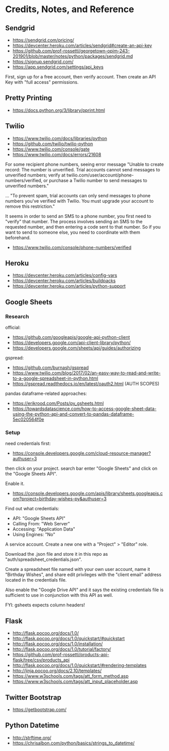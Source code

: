 # Credits, Notes, and Reference

## Sendgrid

  + https://sendgrid.com/pricing/
  + https://devcenter.heroku.com/articles/sendgrid#create-an-api-key
  + https://github.com/prof-rossetti/georgetown-opim-243-201901/blob/master/notes/python/packages/sendgrid.md
  + https://signup.sendgrid.com/
  + https://app.sendgrid.com/settings/api_keys

First, sign up for a free account, then verify account. Then create an API Key with "full access" permissions.

## Pretty Printing

  + https://docs.python.org/3/library/pprint.html

## Twilio

  + https://www.twilio.com/docs/libraries/python
  + https://github.com/twilio/twilio-python
  + https://www.twilio.com/console/gate
  + https://www.twilio.com/docs/errors/21608

For some recipient phone numbers, seeing error message "Unable to create record: The number  is unverified. Trial accounts cannot send messages to unverified numbers; verify  at twilio.com/user/account/phone-numbers/verified, or purchase a Twilio number to send messages to unverified numbers."

... "To prevent spam, trial accounts can only send messages to phone numbers you've verified with Twilio. You must upgrade your account to remove this restriction."

It seems in order to send an SMS to a phone number, you first need to "verify" that number. The process involves sending an SMS to the requested number, and then entering a code sent to that number. So if you want to send to someone else, you need to coordinate with them beforehand.

  + https://www.twilio.com/console/phone-numbers/verified

## Heroku

  + https://devcenter.heroku.com/articles/config-vars
  + https://devcenter.heroku.com/articles/buildpacks
  + https://devcenter.heroku.com/articles/python-support

## Google Sheets

### Research

official:

  + https://github.com/googleapis/google-api-python-client
  + https://developers.google.com/api-client-library/python/
  + https://developers.google.com/sheets/api/guides/authorizing

gspread:

  + https://github.com/burnash/gspread
  + https://www.twilio.com/blog/2017/02/an-easy-way-to-read-and-write-to-a-google-spreadsheet-in-python.html
  + https://gspread.readthedocs.io/en/latest/oauth2.html (AUTH SCOPES)

pandas dataframe-related approaches:

  + https://erikrood.com/Posts/py_gsheets.html
  + https://towardsdatascience.com/how-to-access-google-sheet-data-using-the-python-api-and-convert-to-pandas-dataframe-5ec020564f0e

### Setup

need credentials first:

  + https://console.developers.google.com/cloud-resource-manager?authuser=3

then click on your project. search bar enter "Google Sheets" and click on the "Google Sheets API".

Enable it.

  + https://console.developers.google.com/apis/library/sheets.googleapis.com?project=birthday-wishes-py&authuser=3

Find out what credentials:

  + API: "Google Sheets API"
  + Calling From: "Web Server"
  + Accessing: "Application Data"
  + Using Engines: "No"

A service account. Create a new one with a "Project" > "Editor" role.

Download the .json file and store it in this repo as "auth/spreadsheet_credentials.json".

Create a spreadsheet file named with your own user account, name it "Birthday Wishes", and share edit privileges with the "client email" address located in the credentials file.

Also enable the "Google Drive API" and it says the existing credentials file is sufficient to use in conjunction with this API as well.


FYI: gsheets expects column headers!

## Flask

  + http://flask.pocoo.org/docs/1.0/
  + http://flask.pocoo.org/docs/1.0/quickstart/#quickstart
  + http://flask.pocoo.org/docs/1.0/installation/
  + http://flask.pocoo.org/docs/1.0/tutorial/factory/
  + https://github.com/prof-rossetti/products-api-flask/tree/csv/products_api
  + http://flask.pocoo.org/docs/1.0/quickstart/#rendering-templates
  + http://jinja.pocoo.org/docs/2.10/templates/
  + https://www.w3schools.com/tags/att_form_method.asp
  + https://www.w3schools.com/tags/att_input_placeholder.asp

## Twitter Bootstrap

  + https://getbootstrap.com/

## Python Datetime

  + http://strftime.org/
  + https://chrisalbon.com/python/basics/strings_to_datetime/
